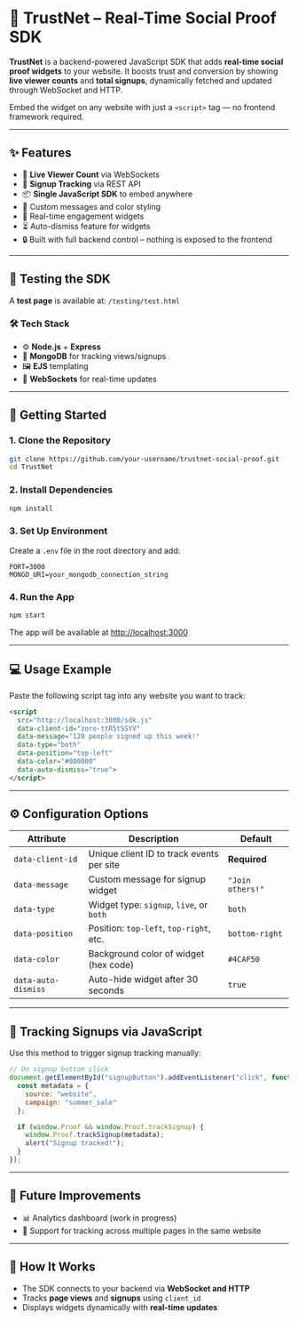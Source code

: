 


# 🔌 TrustNet – Real-Time Social Proof SDK

**TrustNet** is a backend-powered JavaScript SDK that adds **real-time social proof widgets** to your website. It boosts trust and conversion by showing **live viewer counts** and **total signups**, dynamically fetched and updated through WebSocket and HTTP.

Embed the widget on any website with just a `<script>` tag — no frontend framework required.

---

## ✨ Features

- 📡 **Live Viewer Count** via WebSockets  
- 📝 **Signup Tracking** via REST API  
- 📦 **Single JavaScript SDK** to embed anywhere  
- 🧠 Custom messages and color styling  
- 🧲 Real-time engagement widgets  
- ⏳ Auto-dismiss feature for widgets  
- 🔒 Built with full backend control – nothing is exposed to the frontend

---

## 🧪 Testing the SDK

A **test page** is available at: `/testing/test.html`

### 🛠 Tech Stack

- ⚙️ **Node.js** + **Express**  
- 🧰 **MongoDB** for tracking views/signups  
- 🖼 **EJS** templating  
- 🔌 **WebSockets** for real-time updates

---

## 🚀 Getting Started

### 1. Clone the Repository

```bash
git clone https://github.com/your-username/trustnet-social-proof.git
cd TrustNet
````

### 2. Install Dependencies

```bash
npm install
```

### 3. Set Up Environment

Create a `.env` file in the root directory and add:

```env
PORT=3000
MONGO_URI=your_mongodb_connection_string
```

### 4. Run the App

```bash
npm start
```

The app will be available at [http://localhost:3000](http://localhost:3000)

---

## 💻 Usage Example

Paste the following script tag into any website you want to track:

```html
<script 
  src="http://localhost:3000/sdk.js"
  data-client-id="zoro-ttR5tSSYV"
  data-message="120 people signed up this week!"
  data-type="both"
  data-position="top-left"
  data-color="#000000"
  data-auto-dismiss="true">
</script>
```

---

## ⚙️ Configuration Options

| Attribute           | Description                               | Default          |
| ------------------- | ----------------------------------------- | ---------------- |
| `data-client-id`    | Unique client ID to track events per site | **Required**     |
| `data-message`      | Custom message for signup widget          | `"Join others!"` |
| `data-type`         | Widget type: `signup`, `live`, or `both`  | `both`           |
| `data-position`     | Position: `top-left`, `top-right`, etc.   | `bottom-right`   |
| `data-color`        | Background color of widget (hex code)     | `#4CAF50`        |
| `data-auto-dismiss` | Auto-hide widget after 30 seconds         | `true`           |

---

## 📡 Tracking Signups via JavaScript

Use this method to trigger signup tracking manually:

```javascript
// On signup button click
document.getElementById("signupButton").addEventListener("click", function () {
  const metadata = {
    source: "website",
    campaign: "summer_sale"
  };

  if (window.Proof && window.Proof.trackSignup) {
    window.Proof.trackSignup(metadata);
    alert("Signup tracked!");
  }
});
```

---

## 🚧 Future Improvements

* 📊 Analytics dashboard (work in progress)
* 🧭 Support for tracking across multiple pages in the same website

---

## 🧠 How It Works

* The SDK connects to your backend via **WebSocket and HTTP**
* Tracks **page views** and **signups** using `client_id`
* Displays widgets dynamically with **real-time updates**


